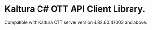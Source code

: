 # Kaltura C# OTT API Client Library.
Compatible with Kaltura OTT server version 4.82.60.42003 and above.
